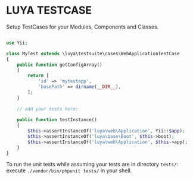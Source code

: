# LUYA TESTCASE

Setup TestCases for your Modules, Components and Classes.

```php

use Yii;

class MyTest extends \luya\testsuite\cases\WebApplicationTestCase
{
    public function getConfigArray()
    {
        return [
            'id' => 'mytestapp',
            'basePath' => dirname(__DIR__),
        ];
    }
    
    // add your tests here:
    
    public function testInstance()
    {
        $this->assertInstanceOf('luya\web\Application', Yii::$app);
        $this->assertInstanceOf('luya\base\Boot', $this->boot);
        $this->assertInstanceOf('luya\web\Application', $this->app);
    }
}
```

To run the unit tests while assuming your tests are in directory `tests/`: execute `./vendor/bin/phpunit tests/` in your shell.
